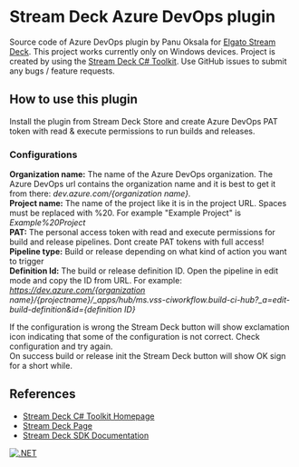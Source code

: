 # Stream Deck Azure DevOps plugin

Source code of Azure DevOps plugin by Panu Oksala for [Elgato Stream Deck][Stream Deck]. This project works currently only on Windows devices.
Project is created by using the [Stream Deck C# Toolkit][Stream Deck C# Toolkit Homepage].
Use GitHub issues to submit any bugs / feature requests.

## How to use this plugin

Install the plugin from Stream Deck Store and create Azure DevOps PAT token with read & execute permissions to run builds and releases.

### Configurations

**Organization name:** The name of the Azure DevOps organization. The Azure DevOps url contains the organization name and it is best to get it from there: *dev.azure.com/{organization name}.*\
**Project name:** The name of the project like it is in the project URL. Spaces must be replaced with %20. For example "Example Project" is *Example%20Project*\
**PAT:** The personal access token with read and execute permissions for build and release pipelines. Dont create PAT tokens with full access!\
**Pipeline type:** Build or release depending on what kind of action you want to trigger\
**Definition Id:** The build or release definition ID. Open the pipeline in edit mode and copy the ID from URL. For example: *https://dev.azure.com/{organization name}/{projectname}/_apps/hub/ms.vss-ciworkflow.build-ci-hub?_a=edit-build-definition&id={definition ID}*

If the configuration is wrong the Stream Deck button will show exclamation icon indicating that some of the configuration is not correct. Check configuration and try again.\
On success build or release init the Stream Deck button will show OK sign for a short while.
## References

* [Stream Deck C# Toolkit Homepage](https://github.com/FritzAndFriends/StreamDeckToolkit)
* [Stream Deck Page][Stream Deck]
* [Stream Deck SDK Documentation][Stream Deck SDK]

<!-- References -->
[Stream Deck]: https://www.elgato.com/en/gaming/stream-deck "Elgato's Stream Deck landing page for the hardware, software, and SDK"
[Stream Deck C# Toolkit Homepage]: https://github.com/FritzAndFriends/StreamDeckToolkit "C# Stream Deck library"
[Stream Deck software]: https://www.elgato.com/gaming/downloads "Download the Stream Deck software"
[Stream Deck SDK]: https://developer.elgato.com/documentation/stream-deck "Elgato's online SDK documentation"
[Style Guide]: https://developer.elgato.com/documentation/stream-deck/sdk/style-guide/ "The Stream Deck SDK Style Guide"
[Manifest file]: https://developer.elgato.com/documentation/stream-deck/sdk/manifest "Definition of elements in the manifest.json file"


[![.NET](https://github.com/panuoksala/streamdeck-azuredevops-plugin/actions/workflows/dotnet.yml/badge.svg?branch=master)](https://github.com/panuoksala/streamdeck-azuredevops-plugin/actions/workflows/dotnet.yml)
